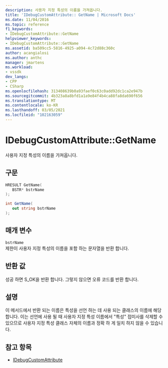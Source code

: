 ```yaml
---
description: 사용자 지정 특성의 이름을 가져옵니다.
title: 'IDebugCustomAttribute:: GetName | Microsoft Docs'
ms.date: 11/04/2016
ms.topic: reference
f1_keywords:
- IDebugCustomAttribute::GetName
helpviewer_keywords:
- IDebugCustomAttribute::GetName
ms.assetid: ba509cc5-5816-4925-a094-4c72d88c360c
author: acangialosi
ms.author: anthc
manager: jmartens
ms.workload:
- vssdk
dev_langs:
- CPP
- CSharp
ms.openlocfilehash: 313408639b0a93faef0c63c0add92dc1ca2e947b
ms.sourcegitcommit: 4b323a8a8bfd1a1a9e84f4b4ca88fa8da690f656
ms.translationtype: MT
ms.contentlocale: ko-KR
ms.lasthandoff: 03/05/2021
ms.locfileid: "102163059"
---
```

# <a name="idebugcustomattributegetname"></a>IDebugCustomAttribute::GetName
사용자 지정 특성의 이름을 가져옵니다.

## <a name="syntax"></a>구문

```cpp
HRESULT GetName( 
   BSTR* bstrName
);
```

```csharp
int GetName(
   out string bstrName
);
```

## <a name="parameters"></a>매개 변수
`bstrName`\
제한이 사용자 지정 특성의 이름을 포함 하는 문자열을 반환 합니다.

## <a name="return-value"></a>반환 값
 성공 하면 S_OK을 반환 합니다. 그렇지 않으면 오류 코드를 반환 합니다.

## <a name="remarks"></a>설명
 이 메서드에서 반환 되는 이름은 특성을 선언 하는 데 사용 되는 클래스의 이름에 해당 합니다. 이는 선언에 사용 될 때 사용자 지정 특성 이름에서 "특성" 접미사를 삭제할 수 있으므로 사용자 지정 특성 클래스 자체의 이름과 정확 하 게 일치 하지 않을 수 있습니다.

## <a name="see-also"></a>참고 항목
- [IDebugCustomAttribute](../../../extensibility/debugger/reference/idebugcustomattribute.md)

